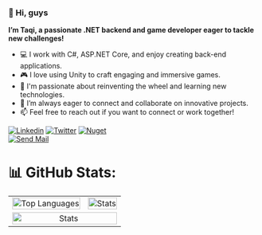### 👾 Hi, guys
**I’m Taqi, a passionate .NET backend and game developer eager to tackle new challenges!**

- 💻 I work with C#, ASP.NET Core, and enjoy creating back-end applications.
- 🎮 I love using Unity to craft engaging and immersive games.
- 🔭 I'm passionate about reinventing the wheel and learning new technologies.
- 🤝 I’m always eager to connect and collaborate on innovative projects.
- 📫 Feel free to reach out if you want to connect or work together!
  
[![Linkedin](https://img.shields.io/badge/linkedin-0077B5?style=for-the-badge&logo=linkedin&logoColor=white)](https://www.linkedin.com/in/taqi-nasiri)
[![Twitter](https://img.shields.io/badge/Twitter-000000?style=for-the-badge&logo=x&logoColor=white)](https://x.com/taqiam_) 
[![Nuget](https://img.shields.io/badge/Nuget-004880?style=for-the-badge&logo=nuget&logoColor=white)](https://www.nuget.org/profiles/Taqi) </br>
[![Send Mail](https://img.shields.io/badge/taqinasiri@outlook.com-0078D4?style=for-the-badge&logo=microsoftoutlook&logoColor=white)](mailto:taqinasiri@outlook,com)

# 📊 GitHub Stats:

<div align="center">
<table>
<tr>
<td align="center"><a href="https://github.com/taqiam"><img  style="width:100%" src="https://github-readme-stats.vercel.app/api/top-langs/?username=taqiam&theme=github_dark&include_all_commits=true&count_private=true&layout=compact&hide=css,html&langs_count=10" alt="Top Languages"></a></td>
 <td align="center"><a href="https://github.com/taqiam"><img style="width:100%" src="https://github-readme-stats.vercel.app/api?username=taqiam&theme=github_dark&include_all_commits=true&count_private=true&rank_icon=github" alt="Stats"></a></td>
</tr>
<tr>
  <td align="center" colspan="2"><a href="https://github.com/taqiam"><img style="width:100%" src="https://github-readme-activity-graph.vercel.app/graph/?username=taqiam&bg_color=0D1117&color=58A5FE&line=58A5FE&point=FFFFFF" alt="Stats"></a></td>
</tr>
</table>
</div>
